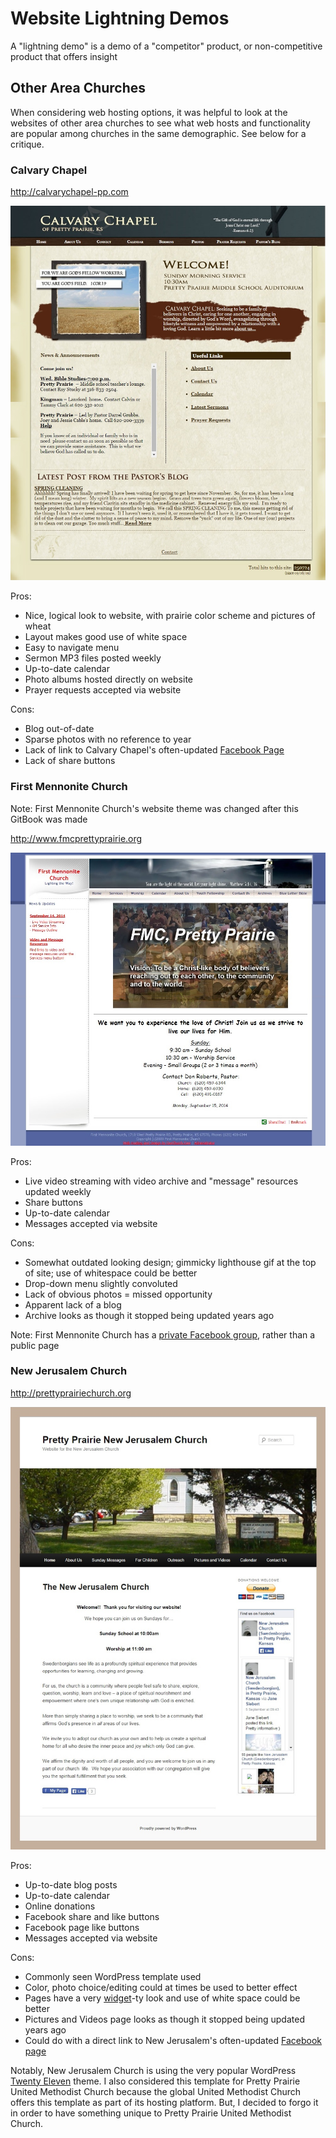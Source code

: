 # Website Lightning Demos

A "lightning demo" is a demo of a "competitor" product, or non-competitive product that offers insight

## Other Area Churches

When considering web hosting options, it was helpful to look at the websites of other area churches to see what web hosts and functionality are popular among churches in the same demographic. See below for a critique. 

### Calvary Chapel

http://calvarychapel-pp.com

[![](lightning-demos/calvary-chapel.jpg)](http://calvarychapel-pp.com)

Pros:
* Nice, logical look to website, with prairie color scheme and pictures of wheat
* Layout makes good use of white space
* Easy to navigate menu
* Sermon MP3 files posted weekly
* Up-to-date calendar
* Photo albums hosted directly on website
* Prayer requests accepted via website

Cons: 
* Blog out-of-date
* Sparse photos with no reference to year
* Lack of link to Calvary Chapel's often-updated [Facebook Page](https://www.facebook.com/CalvaryChapelOfPrettyPrairie)
* Lack of share buttons
 
### First Mennonite Church

Note: First Mennonite Church's website theme was changed after this GitBook was made

http://www.fmcprettyprairie.org

[![](lightning-demos/first-mennonite-church.jpg)](http://www.fmcprettyprairie.org)

Pros:
* Live video streaming with video archive and "message" resources updated weekly
* Share buttons
* Up-to-date calendar
* Messages accepted via website

Cons: 
* Somewhat outdated looking design; gimmicky lighthouse gif at the top of site; use of whitespace could be better
* Drop-down menu slightly convoluted 
* Lack of obvious photos = missed opportunity 
* Apparent lack of a blog
* Archive looks as though it stopped being updated years ago

Note: First Mennonite Church has a [private Facebook group](https://www.facebook.com/groups/227093304023264/?fref=ts), rather than a public page

### New Jerusalem Church

http://prettyprairiechurch.org

[![](lightning-demos/new-jerusalem-church.jpg)](http://prettyprairiechurch.org)

Pros:
* Up-to-date blog posts
* Up-to-date calendar
* Online donations
* Facebook share and like buttons
* Facebook page like buttons
* Messages accepted via website

Cons: 
* Commonly seen WordPress template used
* Color, photo choice/editing could at times be used to better effect
* Pages have a very [widget](http://en.wikipedia.org/wiki/Web_widget)-ty look and use of white space could be better
* Pictures and Videos page looks as though it stopped being updated years ago
* Could do with a direct link to New Jerusalem's often-updated [Facebook page](https://www.facebook.com/newjerusalemchurchprettyprairieks)

Notably, New Jerusalem Church is using the very popular WordPress [Twenty Eleven](https://wordpress.org/themes/twentyeleven) theme. I also considered this template for Pretty Prairie United Methodist Church because the global United Methodist Church offers this template as part of its hosting platform. But, I decided to forgo it in order to have something unique to Pretty Prairie United Methodist Church. 
